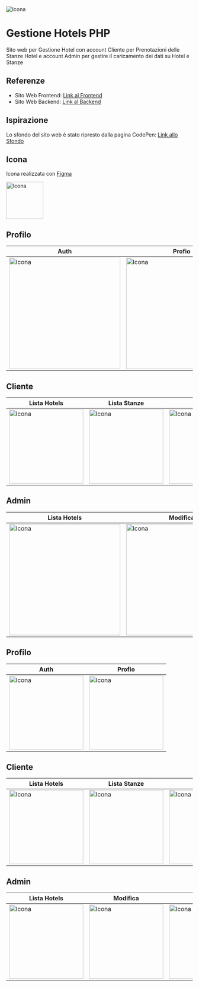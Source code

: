 
<img src="https://github.com/vittorioPiotti/Gestione-Hotel-PHP/blob/main/header.png"  alt="Icona"/>

# Gestione Hotels PHP

Sito web per Gestione Hotel con account Cliente per Prenotazioni delle Stanze Hotel e account Admin per gestire il caricamento dei dati su Hotel e Stanze

## Referenze



- Sito Web Frontend: [Link al Frontend](http://vittoriopiotti.altervista.org/GestioneHotels/Online/Client/index.php) 
- Sito Web Backend: [Link al Backend](http://vittoriopiotti.altervista.org/GestioneHotels/Online/Server/index.php)


## Ispirazione

Lo sfondo del sito web è stato ripresto dalla pagina CodePen: [Link allo Sfondo](https://codepen.io/ksenia-k/pen/jXbWaJ)


## Icona 

Icona realizzata con  [Figma](https://www.figma.com/)

<img src="https://github.com/vittorioPiotti/GestioneHotel/blob/main/icona.png" alt="Icona" width="100"/>



## Profilo

| Auth | Profio|
 ------------ | ------------ |
| <img src="https://github.com/vittorioPiotti/GestioneHotel/blob/main/authDesktop.png" alt="Icona" width="300"/> | <img src="https://github.com/vittorioPiotti/GestioneHotel/blob/main/profileDesktop.png" alt="Icona" width="300"/>| 


## Cliente

| Lista Hotels | Lista Stanze| Prenota | Prenotati|
| ------------ | ------------ | ------------ | ------------ |
| <img src="https://github.com/vittorioPiotti/GestioneHotel/blob/main/hotelsDesktop.png" alt="Icona" width="200"/> | <img src="https://github.com/vittorioPiotti/GestioneHotel/blob/main/hoteldesktop.png" alt="Icona" width="200"/> | <img src="https://github.com/vittorioPiotti/GestioneHotel/blob/main/bookDesktop.png" alt="Icona" width="200"/> | <img src="https://github.com/vittorioPiotti/GestioneHotel/blob/main/booksDesktop.png" alt="Icona" width="200"/>|



## Admin

| Lista Hotels | Modifica | Prenotati |
| ------------ | -------- | --------- |
| <img src="https://github.com/vittorioPiotti/GestioneHotel/blob/main/hotelsAdminDesktop.png" alt="Icona" width="300"/> | <img src="https://github.com/vittorioPiotti/GestioneHotel/blob/main/hotelAdminDesktop.png" alt="Icona" width="300"/> | <img src="https://github.com/vittorioPiotti/GestioneHotel/blob/main/booksDesktop.png" alt="Icona" width="300"/> |






## Profilo

| Auth | Profio|
 ------------ | ------------ |
| <img src="https://github.com/vittorioPiotti/GestioneHotel/blob/main/authMobile.png" alt="Icona" width="200"/> | <img src="https://github.com/vittorioPiotti/GestioneHotel/blob/main/profileMobile.png" alt="Icona" width="200"/>| 


## Cliente

| Lista Hotels | Lista Stanze| Prenota | Prenotati|
| ------------ | ------------ | ------------ | ------------ |
| <img src="https://github.com/vittorioPiotti/GestioneHotel/blob/main/hotelsMobile.png" alt="Icona" width="200"/> | <img src="https://github.com/vittorioPiotti/GestioneHotel/blob/main/hotelMobile.png" alt="Icona" width="200"/> | <img src="https://github.com/vittorioPiotti/GestioneHotel/blob/main/bookMobile.png" alt="Icona" width="200"/> | <img src="https://github.com/vittorioPiotti/GestioneHotel/blob/main/booksMobile.png " align="top" alt="Icona" width="200"/>|



## Admin

| Lista Hotels | Modifica | Prenotati |
| ------------ | -------- | --------- |
| <img src="https://github.com/vittorioPiotti/GestioneHotel/blob/main/hotelsAdminMobile.png" alt="Icona" width="200"/> | <img src="https://github.com/vittorioPiotti/GestioneHotel/blob/main/hotelAdminMobile.png" alt="Icona" width="200"/> | <img src="https://github.com/vittorioPiotti/GestioneHotel/blob/main/booksMobile.png" alt="Icona" width="200"/> |






  



